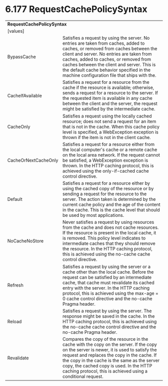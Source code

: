 <html dir="LTR" xmlns:mshelp="http://msdn.microsoft.com/mshelp" xmlns:ddue="http://ddue.schemas.microsoft.com/authoring/2003/5" xmlns:xlink="http://www.w3.org/1999/xlink" xmlns:tool="http://www.microsoft.com/tooltip">

<body>
 <input type="hidden" id="userDataCache" class="userDataStyle">
 <input type="hidden" id="hiddenScrollOffset">
 <img id="dropDownImage" style="display:none; height:0; width:0;" src="../local/drpdown.gif">
 <img id="dropDownHoverImage" style="display:none; height:0; width:0;" src="../local/drpdown_orange.gif">
 <img id="collapseImage" style="display:none; height:0; width:0;" src="../local/collapse.gif">
 <img id="expandImage" style="display:none; height:0; width:0;" src="../local/exp.gif">
 <img id="collapseAllImage" style="display:none; height:0; width:0;" src="../local/collall.gif">
 <img id="expandAllImage" style="display:none; height:0; width:0;" src="../local/expall.gif">
 <img id="copyImage" style="display:none; height:0; width:0;" src="../local/copycode.gif">
 <img id="copyHoverImage" style="display:none; height:0; width:0;" src="../local/copycodeHighlight.gif">
 <div id="header"><h1 class="heading">6.177 RequestCachePolicySyntax</h1></div>

 <div id="mainSection">
 <div id="mainBody">
 <div id="allHistory" class="saveHistory" onsave="saveAll()" onload="loadAll()"></div>
 <p xmlns:wsd="http://wsdev.schemas.microsoft.com/authoring/2008/2" xmlns:msxsl="urn:schemas-microsoft-com:xslt" xmlns:script="urn:script" xmlns:build="urn:build">
 </p>
 <div id="sectionSection0" class="section" name="collapseableSection">
 <content xmlns="http://ddue.schemas.microsoft.com/authoring/2003/5" xmlns:wsd="http://wsdev.schemas.microsoft.com/authoring/2008/2" xmlns:msxsl="urn:schemas-microsoft-com:xslt" xmlns:script="urn:script" xmlns:build="urn:build">
 </content>
 </div>
 <div id="sectionSection1" class="section" name="collapseableSection">
 <content xmlns="http://ddue.schemas.microsoft.com/authoring/2003/5" xmlns:wsd="http://wsdev.schemas.microsoft.com/authoring/2008/2" xmlns:msxsl="urn:schemas-microsoft-com:xslt" xmlns:script="urn:script" xmlns:build="urn:build">
 <table class="ProtocolAuthoredTable" xmlns="">
 <tr><td colspan="2">
 <b>RequestCachePolicySyntax</b> </td>
 </tr>
 <tr><td><div class="indent0">[values]</div></td>
 <td></td>
 </tr>
 <tr><td><div class="indent2">BypassCache</div></td>
 <td>Satisfies a request by using the server. No entries are taken from caches, added to caches, or removed from caches between the client and server. No entries are taken from caches, added to caches, or removed from caches between the client and server. This is the default cache behavior specified in the machine configuration file that ships with the.</td>
 </tr>
 <tr><td><div class="indent2">CacheIfAvailable</div></td>
 <td>Satisfies a request for a resource from the cache if the resource is available; otherwise, sends a request for a resource to the server. If the requested item is available in any cache between the client and the server, the request might be satisfied by the intermediate cache.</td>
 </tr>
 <tr><td><div class="indent2">CacheOnly</div></td>
 <td>Satisfies a request using the locally cached resource; does not send a request for an item that is not in the cache. When this cache policy level is specified, a WebException exception is thrown if the item is not in the client cache.</td>
 </tr>
 <tr><td><div class="indent2">CacheOrNextCacheOnly</div></td>
 <td>Satisfies a request for a resource either from the local computer's cache or a remote cache on the local area network. If the request cannot be satisfied, a WebException exception is thrown. In the HTTP caching protocol, this is achieved using the only-if-cached cache control directive.</td>
 </tr>
 <tr><td><div class="indent2">Default</div></td>
 <td>Satisfies a request for a resource either by using the cached copy of the resource or by sending a request for the resource to the server. The action taken is determined by the current cache policy and the age of the content in the cache. This is the cache level that should be used by most applications.</td>
 </tr>
 <tr><td><div class="indent2">NoCacheNoStore</div></td>
 <td>Never satisfies a request by using resources from the cache and does not cache resources. If the resource is present in the local cache, it is removed. This policy level indicates to intermediate caches that they should remove the resource. In the HTTP caching protocol, this is achieved using the no-cache cache control directive.</td>
 </tr>
 <tr><td><div class="indent2">Refresh</div></td>
 <td>Satisfies a request by using the server or a cache other than the local cache. Before the request can be satisfied by an intermediate cache, that cache must revalidate its cached entry with the server. In the HTTP caching protocol, this is achieved using the max-age = 0 cache control directive and the no-cache Pragma header.</td>
 </tr>
 <tr><td><div class="indent2">Reload</div></td>
 <td>Satisfies a request by using the server. The response might be saved in the cache. In the HTTP caching protocol, this is achieved using the no-cache cache control directive and the no-cache Pragma header.</td>
 </tr>
 <tr><td><div class="indent2">Revalidate</div></td>
 <td>Compares the copy of the resource in the cache with the copy on the server. If the copy on the server is newer, it is used to satisfy the request and replaces the copy in the cache. If the copy in the cache is the same as the server copy, the cached copy is used. In the HTTP caching protocol, this is achieved using a conditional request.</td>
 </tr>
</table>
 </content>
 </div>
 <!--[if gte IE 5]>
 <tool:tip element="languageFilterToolTip" avoidmouse="false"/>
 <![endif]-->
 </div>
 <a name="feedback"></a><span></span>
 </div>
</body></html>
